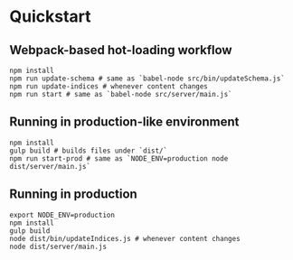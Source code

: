 # Quickstart


## Webpack-based hot-loading workflow

```
npm install
npm run update-schema # same as `babel-node src/bin/updateSchema.js`
npm run update-indices # whenever content changes
npm run start # same as `babel-node src/server/main.js`
```

## Running in production-like environment

```
npm install
gulp build # builds files under `dist/`
npm run start-prod # same as `NODE_ENV=production node dist/server/main.js`
```

## Running in production

```
export NODE_ENV=production
npm install
gulp build
node dist/bin/updateIndices.js # whenever content changes
node dist/server/main.js
```
